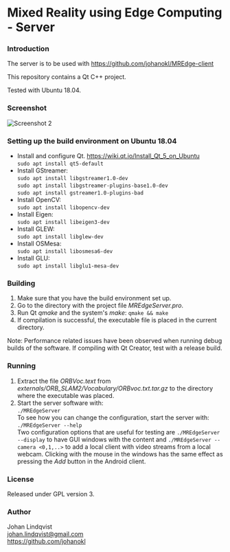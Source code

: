Mixed Reality using Edge Computing - Server
========================

### Introduction
The server is to be used with https://github.com/johanokl/MREdge-client

This repository contains a Qt C++ project.

Tested with Ubuntu 18.04.

### Screenshot
![Screenshot 2](../media/screenshots/screenshot1.png?raw=true)

### Setting up the build environment on Ubuntu 18.04
* Install and configure Qt. https://wiki.qt.io/Install_Qt_5_on_Ubuntu  
  ```sudo apt install qt5-default```  
* Install GStreamer:  
  ```sudo apt install libgstreamer1.0-dev```  
  ```sudo apt install libgstreamer-plugins-base1.0-dev```  
  ```sudo apt install gstreamer1.0-plugins-bad```
* Install OpenCV:  
 ```sudo apt install libopencv-dev```
* Install Eigen:  
 ```sudo apt install libeigen3-dev```
* Install GLEW:  
 ```sudo apt install libglew-dev```
* Install OSMesa:  
 ```sudo apt install libosmesa6-dev```
* Install GLU:  
 ```sudo apt install libglu1-mesa-dev```
 
### Building
1. Make sure that you have the build environment set up.
2. Go to the directory with the project file _MREdgeServer.pro_.
3. Run Qt _qmake_ and the system's _make_: ```qmake && make```  
4. If compilation is successful, the executable file is placed in the current directory.

Note: Performance related issues have been observed when running debug builds of the software. If compiling with Qt Creator, test with a release build.


### Running
1. Extract the file _ORBVoc.text_ from _externals/ORB_SLAM2/Vocabulary/ORBvoc.txt.tar.gz_ to the directory where the executable was placed.  
2. Start the server software with:   
```./MREdgeServer```  
To see how you can change the configuration, start the server with:  
```./MREdgeServer --help```  
Two configuration options that are useful for testing are ```./MREdgeServer --display``` to have GUI windows with the content and ```./MREdgeServer --camera <0,1,..>``` to add a local client with video streams from a local webcam. Clicking with the mouse in the windows has the same effect as pressing the _Add_ button in the Android client.

### License
Released under GPL version 3.

### Author
Johan Lindqvist  
johan.lindqvist@gmail.com  
https://github.com/johanokl

